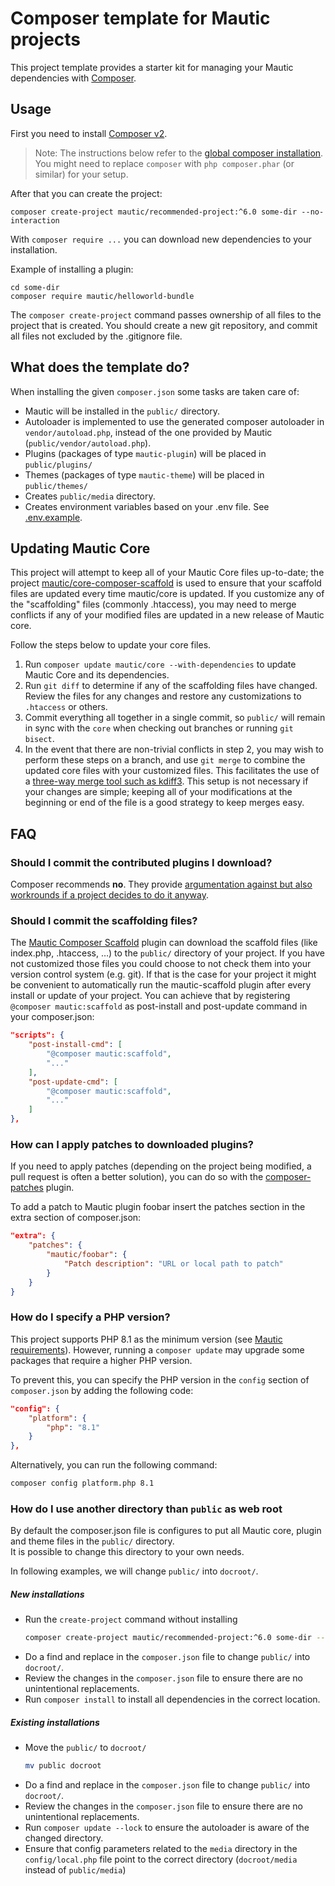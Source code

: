 # Composer template for Mautic projects

This project template provides a starter kit for managing your Mautic
dependencies with [Composer](https://getcomposer.org/).

## Usage

First you need to install [Composer v2](https://getcomposer.org/doc/00-intro.md#installation-linux-unix-osx).

> Note: The instructions below refer to the [global composer installation](https://getcomposer.org/doc/00-intro.md#globally).
You might need to replace `composer` with `php composer.phar` (or similar)
for your setup.

After that you can create the project:

```
composer create-project mautic/recommended-project:^6.0 some-dir --no-interaction
```

With `composer require ...` you can download new dependencies to your installation.

Example of installing a plugin:
```
cd some-dir
composer require mautic/helloworld-bundle
```

The `composer create-project` command passes ownership of all files to the
project that is created. You should create a new git repository, and commit
all files not excluded by the .gitignore file.

## What does the template do?

When installing the given `composer.json` some tasks are taken care of:

* Mautic will be installed in the `public/` directory.
* Autoloader is implemented to use the generated composer autoloader in `vendor/autoload.php`,
  instead of the one provided by Mautic (`public/vendor/autoload.php`).
* Plugins (packages of type `mautic-plugin`) will be placed in `public/plugins/`
* Themes (packages of type `mautic-theme`) will be placed in `public/themes/`
* Creates `public/media` directory.
* Creates environment variables based on your .env file. See [.env.example](.env.example).

## Updating Mautic Core

This project will attempt to keep all of your Mautic Core files up-to-date; the
project [mautic/core-composer-scaffold](https://github.com/mautic/core-composer-scaffold)
is used to ensure that your scaffold files are updated every time mautic/core is
updated. If you customize any of the "scaffolding" files (commonly .htaccess),
you may need to merge conflicts if any of your modified files are updated in a
new release of Mautic core.

Follow the steps below to update your core files.

1. Run `composer update mautic/core --with-dependencies` to update Mautic Core and its dependencies.
2. Run `git diff` to determine if any of the scaffolding files have changed.
   Review the files for any changes and restore any customizations to
  `.htaccess` or others.
3. Commit everything all together in a single commit, so `public/` will remain in
   sync with the `core` when checking out branches or running `git bisect`.
4. In the event that there are non-trivial conflicts in step 2, you may wish
   to perform these steps on a branch, and use `git merge` to combine the
   updated core files with your customized files. This facilitates the use
   of a [three-way merge tool such as kdiff3](http://www.gitshah.com/2010/12/how-to-setup-kdiff-as-diff-tool-for-git.html). This setup is not necessary if your changes are simple;
   keeping all of your modifications at the beginning or end of the file is a
   good strategy to keep merges easy.

## FAQ

### Should I commit the contributed plugins I download?

Composer recommends **no**. They provide [argumentation against but also
workrounds if a project decides to do it anyway](https://getcomposer.org/doc/faqs/should-i-commit-the-dependencies-in-my-vendor-directory.md).

### Should I commit the scaffolding files?

The [Mautic Composer Scaffold](https://github.com/mautic/core-composer-scaffold) plugin can download the scaffold files (like
index.php, .htaccess, …) to the `public/` directory of your project. If you have not customized those files you could choose
to not check them into your version control system (e.g. git). If that is the case for your project it might be
convenient to automatically run the mautic-scaffold plugin after every install or update of your project. You can
achieve that by registering `@composer mautic:scaffold` as post-install and post-update command in your composer.json:

```json
"scripts": {
    "post-install-cmd": [
        "@composer mautic:scaffold",
        "..."
    ],
    "post-update-cmd": [
        "@composer mautic:scaffold",
        "..."
    ]
},
```
### How can I apply patches to downloaded plugins?

If you need to apply patches (depending on the project being modified, a pull
request is often a better solution), you can do so with the
[composer-patches](https://github.com/cweagans/composer-patches) plugin.

To add a patch to Mautic plugin foobar insert the patches section in the extra
section of composer.json:
```json
"extra": {
    "patches": {
        "mautic/foobar": {
            "Patch description": "URL or local path to patch"
        }
    }
}
```

### How do I specify a PHP version?

This project supports PHP 8.1 as the minimum version (see [Mautic requirements](https://mautic.org/mautic-requirements/)). However, running a `composer update` may upgrade some packages that require a higher PHP version.

To prevent this, you can specify the PHP version in the `config` section of `composer.json` by adding the following code:
```json
"config": {
    "platform": {
        "php": "8.1"
    }
},
```

Alternatively, you can run the following command:
```bash
composer config platform.php 8.1
```

### How do I use another directory than `public` as web root

By default the composer.json file is configures to put all Mautic core, plugin and theme files in the `public/` directory.  
It is possible to change this directory to your own needs.

In following examples, we will change `public/` into `docroot/`.

##### New installations

* Run the `create-project` command without installing
  ```bash
  composer create-project mautic/recommended-project:^6.0 some-dir --no-interaction --no-install
  ```
* Do a find and replace in the `composer.json` file to change `public/` into `docroot/`.
* Review the changes in the `composer.json` file to ensure there are no unintentional replacements.
* Run `composer install` to install all dependencies in the correct location.

##### Existing installations

* Move the `public/` to `docroot/`
  ```bash
  mv public docroot
  ```
* Do a find and replace in the `composer.json` file to change `public/` into `docroot/`.
* Review the changes in the `composer.json` file to ensure there are no unintentional replacements.
* Run `composer update --lock` to ensure the autoloader is aware of the changed directory.
* Ensure that config parameters related to the `media` directory in the `config/local.php` file point to the correct directory (`docroot/media` instead of `public/media`)
